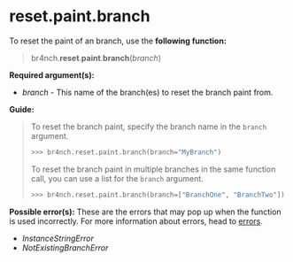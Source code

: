 # reset.paint.branch

To reset the paint of an branch, use the **following function:**

> br4nch.**reset**.**paint**.**branch**(*branch*)

**Required argument(s):**

- *branch* - This name of the branch(es) to reset the branch paint from.

**Guide:**

> To reset the branch paint, specify the branch name in the `branch` argument.
>
> ```python
> >>> br4nch.reset.paint.branch(branch="MyBranch")
> ```
>
> To reset the branch paint in multiple branches in the same function call, you can use a list for the `branch` argument.
>
> ```python
> >>> br4nch.reset.paint.branch(branch=["BranchOne", "BranchTwo"])
> ```

**Possible error(s):**
These are the errors that may pop up when the function is used incorrectly.
For more information about errors, head to [errors](../../guides/errors.md).

- *InstanceStringError*
- *NotExistingBranchError*

